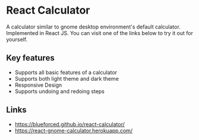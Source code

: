 # React Calculator
A calculator similar to gnome desktop environment's default calculator. Implemented in React JS.
You can visit one of the links below to try it out for yourself.

## Key features
* Supports all basic features of a calculator
* Supports both light theme and dark theme
* Responsive Design
* Supports undoing and redoing steps

## Links
* https://blueforced.github.io/react-calculator/
* https://react-gnome-calculator.herokuapp.com/

